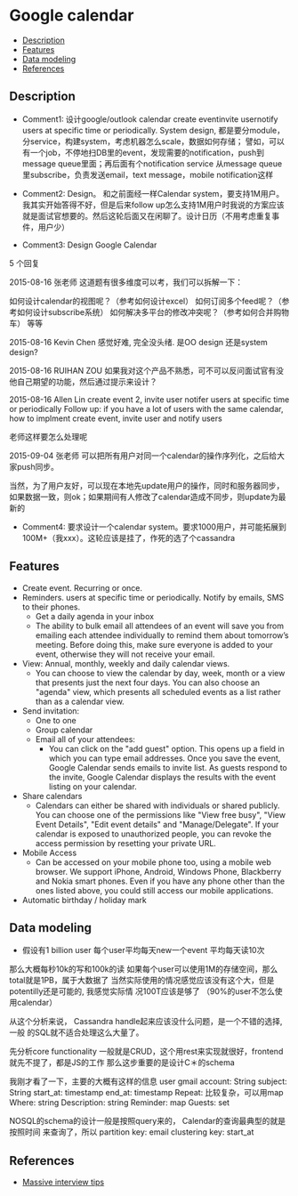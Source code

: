 # Google calendar

<!-- MarkdownTOC -->

- [Description](#description)
- [Features](#features)
- [Data modeling](#data-modeling)
- [References](#references)

<!-- /MarkdownTOC -->


## Description

* Comment1: 设计google/outlook calendar create eventinvite usernotify users at specific time or periodically. System design, 都是要分module，分service，构建system，考虑机器怎么scale，数据如何存储； 譬如，可以有一个job，不停地扫DB里的event，发现需要的notification，push到message queue里面；再后面有个notification service 从message queue里subscribe，负责发送email，text message，mobile notification这样 

* Comment2: Design。 和之前面经一样Calendar system，要支持1M用户。我其实开始答得不好，但是后来follow up怎么支持1M用户时我说的方案应该就是面试官想要的。然后这轮后面又在闲聊了。设计日历（不用考虑重复事件，用户少）

* Comment3: Design Google Calendar

5 个回复 


2015-08-16 张老师
这道题有很多维度可以考，我们可以拆解一下：

如何设计calendar的视图呢？（参考如何设计excel）
如何订阅多个feed呢？（参考如何设计subscribe系统）
如何解决多平台的修改冲突呢？（参考如何合并购物车）
等等


2015-08-16 Kevin Chen
感觉好难, 完全没头绪. 
是OO design 还是system design?


2015-08-16 RUIHAN ZOU
如果我对这个产品不熟悉，可不可以反问面试官有没他自己期望的功能，然后通过提示来设计？


2015-08-16 Allen Lin
create event
2, invite user
notifer users at specific time or periodically
Follow up:
if you have a lot of users with the same calendar, how to implment create event, invite user and notify users

老师这样要怎么处理呢


2015-09-04 张老师
可以把所有用户对同一个calendar的操作序列化，之后给大家push同步。

当然，为了用户友好，可以现在本地先update用户的操作，同时和服务器同步，如果数据一致，则ok；如果期间有人修改了calendar造成不同步，则update为最新的

* Comment4: 要求设计一个calendar system。要求1000用户，并可能拓展到100M+（我xxx）。这轮应该是挂了，作死的选了个cassandra

## Features
* Create event. Recurring or once. 
* Reminders. users at specific time or periodically. Notify by emails, SMS to their phones. 
	- Get a daily agenda in your inbox
	- The ability to bulk email all attendees of an event will save you from emailing each attendee individually to remind them about tomorrow’s meeting. Before doing this, make sure everyone is added to your event, otherwise they will not receive your email. 
* View: Annual, monthly, weekly and daily calendar views. 
	- You can choose to view the calendar by day, week, month or a view that presents just the next four days. You can also choose an "agenda" view, which presents all scheduled events as a list rather than as a calendar view.
* Send invitation: 
	- One to one
	- Group calendar
	- Email all of your attendees: 
		+ You can click on the "add guest" option. This opens up a field in which you can type email addresses. Once you save the event, Google Calendar sends emails to invite list. As guests respond to the invite, Google Calendar displays the results with the event listing on your calendar.
* Share calendars
	- Calendars can either be shared with individuals or shared publicly. You can choose one of the permissions like "View free busy", "View Event Details", "Edit event details" and "Manage/Delegate". If your calendar is exposed to unauthorized people, you can revoke the access permission by resetting your private URL.
* Mobile Access
	- Can be accessed on your mobile phone too, using a mobile web browser. We support iPhone, Android, Windows Phone, Blackberry and Nokia smart phones. Even if you have any phone other than the ones listed above, you could still access our mobile applications.
* Automatic birthday / holiday mark

## Data modeling
* 假设有1 billion user
每个user平均每天new一个event
平均每天读10次

那么大概每秒10k的写和100k的读
如果每个user可以使用1M的存储空间，那么total就是1PB，属于大数据了
当然实际使用的情况感觉应该没有这个大，但是potentilly还是可能的, 我感觉实际情
况100T应该是够了 （90%的user不怎么使用calendar）

从这个分析来说， Cassandra handle起来应该没什么问题，是一个不错的选择, 一般
的SQL就不适合处理这么大量了。

先分析core functionality
一般就是CRUD，这个用rest来实现就很好，frontend就先不提了，都是JS的工作
那么这步重要的是设计C＊的schema

我刚才看了一下，主要的大概有这样的信息
user gmail account: String
subject: String
start_at: timestamp
end_at: timestamp
Repeat: 比较复杂，可以用map
Where: string
Description: string
Reminder: map
Guests: set

NOSQL的schema的设计一般是按照query来的， Calendar的查询最典型的就是按照时间
来查询了，所以
partition key: email
clustering key: start_at



## References
* [Massive interview tips](http://massivetechinterview.blogspot.com/2015/10/google-calendar-architecture.html)